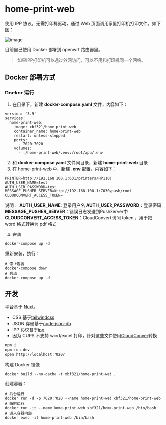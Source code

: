 # home-print-web

使用 IPP 协议，无需打印机驱动，通过 Web 页面调用家里打印机打印文件。如下图：

![image](https://p0.meituan.net/travelcube/14c6f8c826c93316a4a85f01b467e6f8111491.png)

目前自己使用 Docker 部署到 openwrt 路由器里。

> 如果IPP打印机可以通过外网访问，可以不用和打印机同一个网络。

## Docker 部署方式

### Docker 运行

1. 在目录下，新建 **docker-compose.yaml** 文件，内容如下：

```shell
version: '3.9'
services:
  home-print-web:
    image: xbf321/home-print-web
    container_name: home-print-web
    restart: unless-stopped
    ports:
      - 7020:7020
    volumes:
      - ./home-print-web/.env:/root/app/.env
```

2. 和 **docker-compose.yaml** 文件同目录，新建 **home-print-web** 目录
3. 在 home-print-web 中，新建 **.env** 配置，内容如下：

```shell
PRINTER=http://192.168.100.1:631/printers/HP1106
AUTH_USER_NAME=test
AUTH_USER_PASSWORD=test
MESSAGE_PUSHER_SERVER=http://192.168.100.1:7030/push/root
CLOUDCONVERT_ACCESS_TOKEN=
```

说明：
**AUTH_USER_NAME**: 登录用户名
**AUTH_USER_PASSWORD**：登录密码
**MESSAGE_PUSHER_SERVER**：错误日志发送到PushServer中
**CLOUDCONVERT_ACCESS_TOKEN**：CloudConvert 访问 token ，用于把 word 格式转换为 pdf 格式

4. 安装

```shell
docker-compose up -d
```

重新安装，执行：

```shell
# 停止容器
docker-compose down
# 启动
docker-compose up -d
```

## 开发

平台基于 [Nuxt](https://nuxt.com/)。

* CSS 基于[tailwindcss](https://tailwindcss.com/)
* JSON 存储基于[node-json-db](https://github.com/Belphemur/node-json-db)
* IPP 协议基于[ipp](https://github.com/williamkapke/ipp)
* 因为 CUPS 不支持 word/excel 打印，针对这些文件使用[CloudConver](https://cloudconvert.com/)转换

```bash
npm i
npm run dev
open http://localhost:7020/
```

构建 Docker 镜像

```shell
docker build --no-cache -t xbf321/home-print-web .
```

创建容器：

```shell
# 后台运行
docker run -d -p 7020:7020 --name home-print-web xbf321/home-print-web
# 临时运行
docker run -it --name home-print-web xbf321/home-print-web /bin/bash
# 进入容器内部
docker exec -it home-print-web /bin/bash
```
